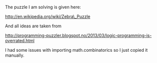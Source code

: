 The puzzle I am solving is given here:

http://en.wikipedia.org/wiki/Zebra\_Puzzle

And all ideas are taken from 

http://programming-puzzler.blogspot.no/2013/03/logic-programming-is-overrated.html


I had some issues with importing math.combinatorics so I just copied it manually.
